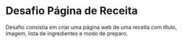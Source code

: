 # Desafio Página de Receita
Desafio consistia em criar uma página web de uma receita com título, imagem, lista de ingredientes e modo de preparo.
